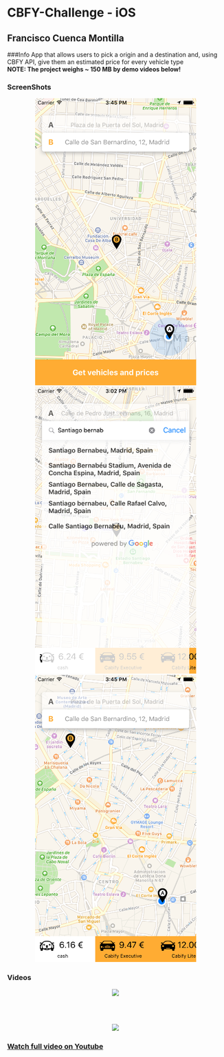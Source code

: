 # CBFY-Challenge - iOS

## Francisco Cuenca Montilla

###Info
App that allows users to pick a origin and a destination and, using CBFY API, give them an estimated price for every vehicle type<br/>
<b>NOTE<b/>: The project weighs ~ 150 MB by demo videos below!

### ScreenShots
<p align="center">
  <img src="https://github.com/pillayo/CBFY-Challenge/blob/master/Cabify%20Challenge/Images/cap1.png" width="375"/>
  <img src="https://github.com/pillayo/CBFY-Challenge/blob/master/Cabify%20Challenge/Images/cap2.png" width="375"/>
  <img src="https://github.com/pillayo/CBFY-Challenge/blob/master/Cabify%20Challenge/Images/cap3.png" width="375"/>
</p>

### Videos
<p align="center">
  <img src="https://github.com/pillayo/CBFY-Challenge/blob/master/Cabify%20Challenge/Images/cbfy-challenge-1.gif" width="450"/>  
</p><br/><br/>
<p align="center">
<img src="https://github.com/pillayo/CBFY-Challenge/blob/master/Cabify%20Challenge/Images/cbfy-challenge-2.gif" width="450"/>
</p>

### <a href="https://youtu.be/KubZ6B-UI-I" target="_blank">Watch full video on Youtube</a>
